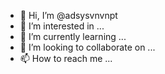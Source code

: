- 👋 Hi, I’m @adsysvnvnpt
- 👀 I’m interested in ...
- 🌱 I’m currently learning ...
- 💞️ I’m looking to collaborate on ...
- 📫 How to reach me ...

<!---
adsysvnvnpt/adsysvnvnpt is a ✨ special ✨ repository because its `README.md` (this file) appears on your GitHub profile.
You can click the Preview link to take a look at your changes.
--->
